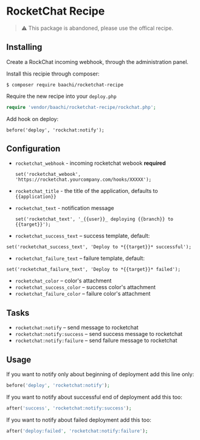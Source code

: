 # RocketChat Recipe

> :warning: This package is abandoned, please use the offical recipe.


## Installing

Create a RockChat incoming webhook, through the administration panel.

Install this recipie through composer:

```
$ composer require baachi/rocketchat-recipe
```

Require the new recipe into your `deploy.php`

```php
require 'vendor/baachi/rocketchat-recipe/rockchat.php';
```

Add hook on deploy:

```
before('deploy', 'rockchat:notify');
```

## Configuration

 - `rocketchat_webhook` - incoming rocketchat webook **required**
   ```
   set('rocketchat_webook', 'https://rocketchat.yourcompany.com/hooks/XXXXX');
   ```

 - `rocketchat_title` - the title of the application, defaults to `{{application}}`
 - `rocketchat_text` - notification message
   ```
   set('rocketchat_text', '_{{user}}_ deploying {{branch}} to {{target}}');
   ```

 - `rocketchat_success_text` – success template, default:
  ```
  set('rocketchat_success_text', 'Deploy to *{{target}}* successful');
  ```
 - `rocketchat_failure_text` – failure template, default:
  ```
  set('rocketchat_failure_text', 'Deploy to *{{target}}* failed');
  ```

 - `rocketchat_color` – color's attachment
 - `rocketchat_success_color` – success color's attachment
 - `rocketchat_failure_color` – failure color's attachment

## Tasks

- `rocketchat:notify` – send message to rocketchat
- `rocketchat:notify:success` – send success message to rocketchat
- `rocketchat:notify:failure` – send failure message to rocketchat

## Usage

If you want to notify only about beginning of deployment add this line only:

```php
before('deploy', 'rocketchat:notify');
```

If you want to notify about successful end of deployment add this too:

```php
after('success', 'rocketchat:notify:success');
```

If you want to notify about failed deployment add this too:

```php
after('deploy:failed', 'rocketchat:notify:failure');
```
